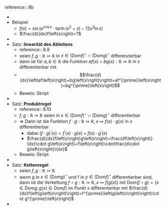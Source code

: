 reference:: 8b

-
- Beispiel
	- $f\left(x\right)=\sin\left(e^{\cos x}\cdot\tanh\left(x^2+z\right)-12x^2\ln x\right)$
	- $\frac{d}{dx}f\left(x\right)=?$
-
- Satz: **linearität des Ableitens**
	- reference:: 8.9
	- seien $f,g:\mathbb{R}\rightarrowtail\mathbb{R}$ in $x\in\left(\text{Dom}f\right)^{\circ}\cap\left(\text{Dom}g\right)^{\circ}$ differenzierbar
	- dann ist für $a,b\in\mathbb{R}$ die Funktion $af\left(x\right)+bg\left(x\right):\mathbb{R}\rightarrowtail\mathbb{R}$ in x differentierbar mit
	- $$\frac{d}{dx}\left(af\left(x\right)+bg\left(x\right)\right)=af^{\prime}\left(x\right)+bg^{\prime}\left(x\right)$$
	- Beweis: Skript
-
- Satz: **Produktregel**
	- reference:: 8.10
	- $f,g:\mathbb{R}\rightarrowtail\mathbb{R}$ seien in $x\in\left(\text{Dom}f\right)^{\circ}\cap\left(\text{Dom}g\right)^{\circ}$ differentierbar
	- => Dann ist die Funktion $f\cdot g:\mathbb{R}\rightarrowtail\mathbb{R},x\mapsto f\left(x\right)\cdot g\left(x\right)$ in x differentierbar
		- dabei $\left(f\cdot g\right)^{\prime}\left(x\right)=f^{\prime}\left(x\right)\cdot g\left(x\right)+f\left(x\right)\cdot g^{\prime}\left(x\right)$
		- $\frac{d}{dx}f\left(x\right)g\left(x\right)=\frac{df\left(x\right)}{dx}\cdot g\left(x\right)+f\left(x\right)\cdot\frac{d\cdot g\left(x\right)}{dx}$
	- Beweis: Skript
-
- Satz: **Kettenregel**
	- seien $f,g:\mathbb{R}\rightarrowtail\mathbb{R}$
	- wenn g in $x\in\left(\text{Dom}g\right)^{\circ}$ und f in $y\in\left(\text{Dom}f\right)^{\circ}$ differentierbar sind, dann ist die Verkettung $f\circ g:\mathbb{R}\rightarrowtail\mathbb{R},x\mapsto f\left(g\left(x\right)\right)$ mit $\text{Dom}\left(f\circ g\right)=\left\lbrace x\in\text{Dom}g;g\left(x\right)\in\text{Dom}f\right\rbrace$ im Punkt x differentierbar mit $\frac{d}{dx}f\left(g\left(x\right)\right)=f^{\prime}\left(g\left(x\right)\right)\cdot g^{\prime}\left(x\right)$
-